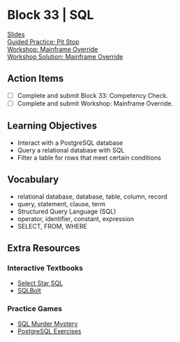 # Block 33 | SQL

[Slides](https://docs.google.com/presentation/d/e/2PACX-1vS2aPRf8FPIJPLzKIKlfb74gqLAfTTiGT3G4BXl_IH46PUdorM0jmjweDZTb7TfjIbfqhDH27-SSqts/pub?start=false&loop=false&delayms=3000)\
[Guided Practice: Pit
Stop](https://github.com/FullstackAcademy/pit-stop)\
[Workshop: Mainframe Override](https://github.com/FullstackAcademy/mainframe-override)\
[Workshop Solution: Mainframe Override](https://github.com/FullstackAcademy/mainframe-override-solution)

## Action Items

- [ ] Complete and submit Block 33: Competency Check.
- [ ] Complete and submit Workshop: Mainframe Override.

## Learning Objectives

- Interact with a PostgreSQL database
- Query a relational database with SQL
- Filter a table for rows that meet certain conditions

## Vocabulary

- relational database, database, table, column, record
- query, statement, clause, term
- Structured Query Language (SQL)
- operator, identifier, constant, expression
- SELECT, FROM, WHERE

## Extra Resources

### Interactive Textbooks

- [Select Star SQL](https://selectstarsql.com/)
- [SQLBolt](https://sqlbolt.com/)

### Practice Games

- [SQL Murder Mystery](https://mystery.knightlab.com/)
- [PostgreSQL Exercises](https://pgexercises.com/)
